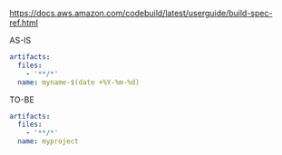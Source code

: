 
https://docs.aws.amazon.com/codebuild/latest/userguide/build-spec-ref.html

AS-IS
```yml
artifacts:
  files:
    - '**/*'
  name: myname-$(date +%Y-%m-%d) 
```

TO-BE
```yml
artifacts:
  files:
    - '**/*'
  name: myproject
```
